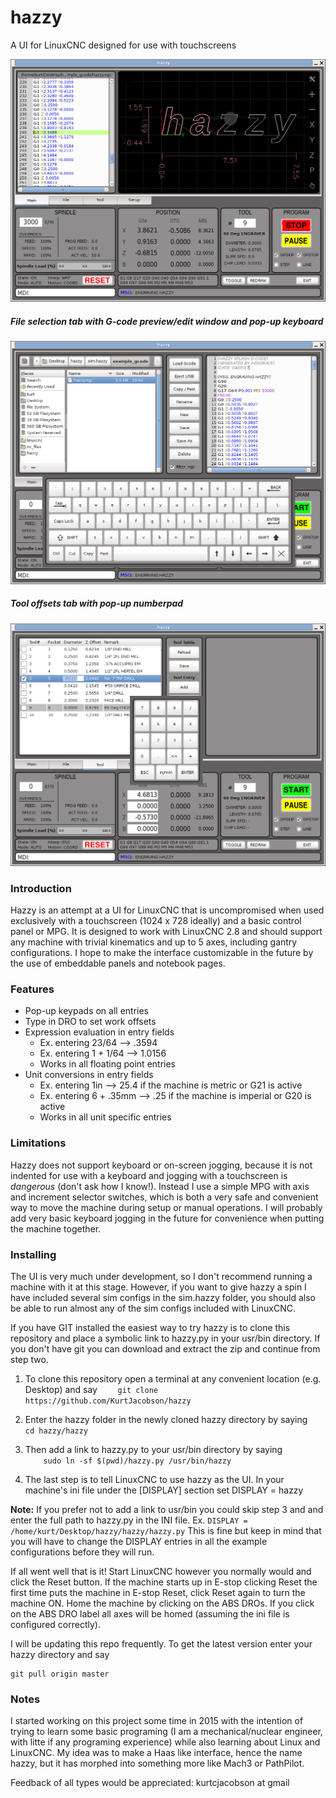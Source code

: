 # hazzy

A UI for LinuxCNC designed for use with touchscreens

![Main screen with back-plot](/screenshots/Screenshot_1.png?raw=true "Main screen with back-plot")

##### File selection tab with G-code preview/edit window and pop-up keyboard
![File selection page](/screenshots/Screenshot_2.png?raw=true "File selection page")

##### Tool offsets tab with pop-up numberpad
![Tool edit page](/screenshots/Screenshot_3.png?raw=true "Optional Title")

### Introduction
Hazzy is an attempt at a UI for LinuxCNC that is uncompromised when used exclusively with a touchscreen (1024 x 728 ideally) and a basic control panel or MPG. It is designed to work with LinuxCNC 2.8 and should support any machine with trivial kinematics and up to 5 axes, including gantry configurations. I hope to make the interface customizable in the future by the use of embeddable panels and notebook pages.

### Features
* Pop-up keypads on all entries
* Type in DRO to set work offsets
* Expression evaluation in entry fields
    * Ex. entering 23/64 --> .3594
    * Ex. entering 1 + 1/64 --> 1.0156
    * Works in all floating point entries
* Unit conversions in entry fields
    * Ex. entering 1in --> 25.4 if the machine is metric or G21 is active
    * Ex. entering 6 + .35mm --> .25 if the machine is imperial or G20 is active 
    * Works in all unit specific entries
    
### Limitations
Hazzy does not support keyboard or on-screen jogging, because it is not indented for use with a keyboard and jogging with a touchscreen is *dangerous* (don't ask how I know!). Instead I use a simple MPG with axis and increment selector switches, which is both a very safe and convenient way to move the machine during setup or manual operations. I will probably add very basic keyboard jogging in the future for convenience when putting the machine together.

### Installing

The UI is very much under development, so I don't recommend running a machine with it at this stage. However, if you want to give hazzy a spin I have included several sim configs in the sim.hazzy folder, you should also be able to run almost any of the sim configs included with LinuxCNC.  

If you have GIT installed the easiest way to try hazzy is to clone this repository and place a symbolic link to hazzy.py in your usr/bin directory. If you don't have git you can download and extract the zip and continue from step two. 

1. To clone this repository open a terminal at any convenient location (e.g. Desktop) and say
```    git clone https://github.com/KurtJacobson/hazzy```

2. Enter the hazzy folder in the newly cloned hazzy directory by saying
```    cd hazzy/hazzy```

3. Then add a link to hazzy.py to your usr/bin directory by saying  
```    sudo ln -sf $(pwd)/hazzy.py /usr/bin/hazzy```

4. The last step is to tell LinuxCNC to use hazzy as the UI. In your machine's ini file under the [DISPLAY] section set DISPLAY = hazzy

**Note:** If you prefer not to add a link to usr/bin you could skip step 3 and and enter the full path to hazzy.py in the INI file. Ex. ```DISPLAY = /home/kurt/Desktop/hazzy/hazzy/hazzy.py```
This is fine but keep in mind that you will have to change the DISPLAY entries in all the example configurations before they will run.


If all went well that is it!  Start LinuxCNC however you normally would and click the Reset button. If the machine starts up in E-stop clicking Reset the first time puts the machine in E-stop Reset, click Reset again to turn the machine ON.  Home the machine by clicking on the ABS DROs.  If you click on the ABS DRO label all axes will be homed (assuming the ini file is configured correctly).


I will be updating this repo frequently. To get the latest version enter your hazzy directory and say
```
git pull origin master
```
### Notes
I started working on this project some time in 2015 with the intention of trying to learn some basic programing (I am a mechanical/nuclear engineer, with litte if any programing experience) while also learning about Linux and LinuxCNC. My idea was to make a Haas like interface, hence the name hazzy, but it has morphed into something more like Mach3 or PathPilot.

Feedback of all types would be appreciated: kurtcjacobson at gmail
